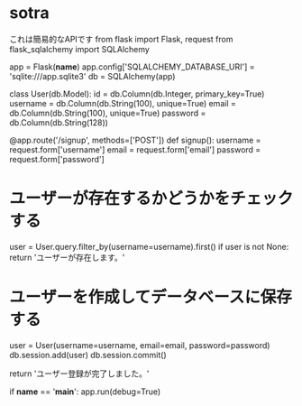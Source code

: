 # sotra
これは簡易的なAPIです
from flask import Flask, request
from flask_sqlalchemy import SQLAlchemy

app = Flask(__name__)
app.config['SQLALCHEMY_DATABASE_URI'] = 'sqlite:///app.sqlite3'
db = SQLAlchemy(app)

class User(db.Model):
  id = db.Column(db.Integer, primary_key=True)
  username = db.Column(db.String(100), unique=True)
  email = db.Column(db.String(100), unique=True)
  password = db.Column(db.String(128))

@app.route('/signup', methods=['POST'])
def signup():
  username = request.form['username']
  email = request.form['email']
  password = request.form['password']

  # ユーザーが存在するかどうかをチェックする
  user = User.query.filter_by(username=username).first()
  if user is not None:
    return 'ユーザーが存在します。'

  # ユーザーを作成してデータベースに保存する
  user = User(username=username, email=email, password=password)
  db.session.add(user)
  db.session.commit()

  return 'ユーザー登録が完了しました。'

if __name__ == '__main__':
  app.run(debug=True)
